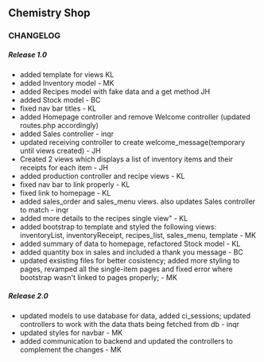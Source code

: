 ## Chemistry Shop
### CHANGELOG

##### Release 1.0
- added template for views KL
- added Inventory model - MK
- added Recipes model with fake data and a get method JH
- added Stock model - BC
- fixed nav bar titles - KL
- added Homepage controller and remove Welcome controller (updated routes.php accordingly)
- added Sales controller - inqr
- updated receiving controller to create welcome_message(temporary until views created) - JH
- Created 2 views which displays a list of inventory items and their receipts for each item - JH
- added production controller and recipe views - KL
- fixed nav bar to link properly - KL
- fixed link to homepage - KL
- added sales_order and sales_menu views. also updates Sales controller to match - inqr
- added more details to the recipes single view" - KL
- added bootstrap to template and styled the following views: inventoryList, inventoryReceipt, recipes_list, sales_menu, template - MK
- added summary of data to homepage, refactored Stock model - KL
- added quantity box in sales and included a thank you message - BC
- updated exsisting files for better cosistency; added more styling to pages, revamped all the single-item pages and fixed error where bootstrap wasn't linked to pages properly; - MK

##### Release 2.0
- updated models to use database for data, added ci_sessions; updated controllers to work with the data thats being fetched from db - inqr
- updated styles for navbar - MK
- added communication to backend and updated the controllers to complement the changes - MK
